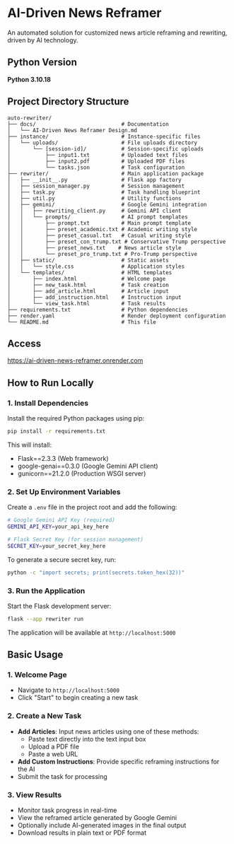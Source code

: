 # AI-Driven News Reframer

An automated solution for customized news article reframing and rewriting, driven by AI technology.

## Python Version

**Python 3.10.18**

## Project Directory Structure

```
auto-rewriter/
├── docs/                           # Documentation
│   └── AI-Driven News Reframer Design.md
├── instance/                       # Instance-specific files
│   └── uploads/                    # File uploads directory
│       └── [session-id]/           # Session-specific uploads
│           ├── input1.txt          # Uploaded text files
│           ├── input2.pdf          # Uploaded PDF files
│           └── tasks.json          # Task configuration
├── rewriter/                       # Main application package
│   ├── __init__.py                 # Flask app factory
│   ├── session_manager.py          # Session management
│   ├── task.py                     # Task handling blueprint
│   ├── util.py                     # Utility functions
│   ├── gemini/                     # Google Gemini integration
│   │   ├── rewriting_client.py     # Gemini API client
│   │   └── prompts/                # AI prompt templates
│   │       ├── prompt.txt          # Main prompt template
│   │       ├── preset_academic.txt # Academic writing style
│   │       ├── preset_casual.txt   # Casual writing style
│   │       ├── preset_con_trump.txt # Conservative Trump perspective
│   │       ├── preset_news.txt    # News article style
│   │       └── preset_pro_trump.txt # Pro-Trump perspective
│   ├── static/                     # Static assets
│   │   └── style.css               # Application styles
│   └── templates/                  # HTML templates
│       ├── index.html              # Welcome page
│       ├── new_task.html           # Task creation
│       ├── add_article.html        # Article input
│       ├── add_instruction.html    # Instruction input
│       └── view_task.html          # Task results
├── requirements.txt                # Python dependencies
├── render.yaml                     # Render deployment configuration
└── README.md                       # This file
```
## Access
https://ai-driven-news-reframer.onrender.com


## How to Run Locally

### 1. Install Dependencies

Install the required Python packages using pip:

```bash
pip install -r requirements.txt
```

This will install:
- Flask==2.3.3 (Web framework)
- google-genai==0.3.0 (Google Gemini API client)
- gunicorn==21.2.0 (Production WSGI server)

### 2. Set Up Environment Variables

Create a `.env` file in the project root and add the following:

```bash
# Google Gemini API Key (required)
GEMINI_API_KEY=your_api_key_here

# Flask Secret Key (for session management)
SECRET_KEY=your_secret_key_here
```

To generate a secure secret key, run:
```bash
python -c "import secrets; print(secrets.token_hex(32))"
```

### 3. Run the Application

Start the Flask development server:

```bash
flask --app rewriter run
```

The application will be available at `http://localhost:5000`

## Basic Usage

### 1. Welcome Page
- Navigate to `http://localhost:5000`
- Click "Start" to begin creating a new task

### 2. Create a New Task
- **Add Articles**: Input news articles using one of these methods:
  - Paste text directly into the text input box
  - Upload a PDF file
  - Paste a web URL
- **Add Custom Instructions**: Provide specific reframing instructions for the AI
- Submit the task for processing

### 3. View Results
- Monitor task progress in real-time
- View the reframed article generated by Google Gemini
- Optionally include AI-generated images in the final output
- Download results in plain text or PDF format
